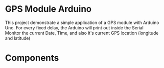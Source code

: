 # GPS Module Arduino

This project demonstrate a simple application of a GPS module with Arduino Uno. For every fixed delay, the Arduino will print out inside the Serial Monitor the current Date, Time, and also it's current GPS location (longitude and latitude)

# Components
